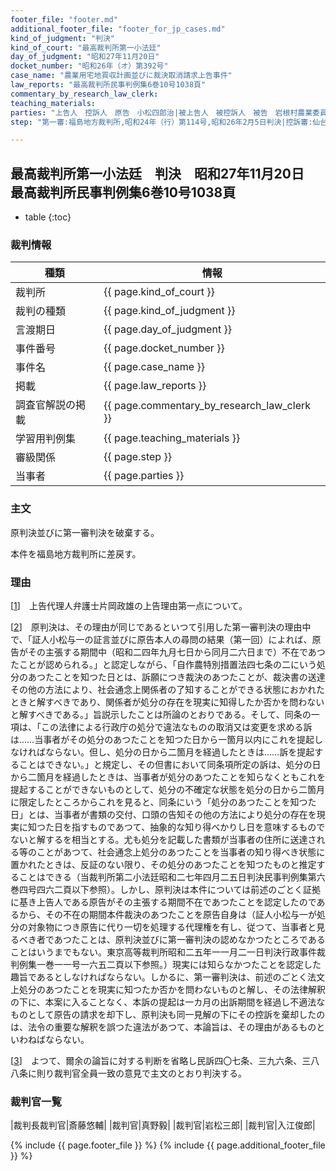 ```yaml
---
footer_file: "footer.md"
additional_footer_file: "footer_for_jp_cases.md"
kind_of_judgment: "判決"
kind_of_court: "最高裁判所第一小法廷"
day_of_judgment: "昭和27年11月20日"
docket_number: "昭和26年（オ）第392号"
case_name: "農業用宅地買収計画並びに裁決取消請求上告事件"
law_reports: "最高裁判所民事判例集6巻10号1038頁"
commentary_by_research_law_clerk:
teaching_materials:
parties: "上告人　控訴人　原告　小松四郎治|被上告人　被控訴人　被告　岩根村農業委員会　福島県農業委員会"
step: "第一審:福島地方裁判所,昭和24年（行）第114号,昭和26年2月5日判決|控訴審:仙台高等裁判所,昭和26年（ネ）第52号,昭和26年5月4日判決"

---
```


## 最高裁判所第一小法廷　判決　昭和27年11月20日　最高裁判所民事判例集6巻10号1038頁

* table
{:toc}

### 裁判情報

| 種類 | 情報 |
| --- | --- |
| 裁判所 | {{ page.kind_of_court }} |
| 裁判の種類 |  {{ page.kind_of_judgment }}  |
| 言渡期日 |  {{ page.day_of_judgment }}  |
| 事件番号 |  {{ page.docket_number }}  |
| 事件名 |  {{ page.case_name }}  |
| 掲載 |  {{ page.law_reports }}  |
| 調査官解説の掲載 |  {{ page.commentary_by_research_law_clerk }}  |
| 学習用判例集 |  {{ page.teaching_materials }}  |
| 審級関係 |  {{ page.step }}  |
| 当事者 |  {{ page.parties }}  |



### 主文



原判決並びに第一審判決を破棄する。

本件を福島地方裁判所に差戻す。





### 理由



[[1](#id_1)]<a id="id_1"></a>　上告代理人弁護士片岡政雄の上告理由第一点について。

[[2](#id_2)]<a id="id_2"></a>　原判決は、その理由が同じであるといつて引用した第一審判決の理由中で、<span class='japanese_style_quotation_mark'>「証人小松与一の証言並びに原告本人の尋問の結果<span class='japanese_style_round_brackets'>（第一回）</span>によれば、原告がその主張する期間中<span class='japanese_style_round_brackets'>（昭和二四年九月七日から同月二六日まで）</span>不在であつたことが認められる。」</span>と認定しながら、<span class='japanese_style_quotation_mark'>「自作農特別措置法四七条の二にいう処分のあつたことを知つた日とは、訴願につき裁決のあつたことが、裁決書の送達その他の方法により、社会通念上関係者の了知することができる状態におかれたときと解すべきであり、関係者が処分の存在を現実に知得したか否かを問わないと解すべきである。」</span>旨説示したことは所論のとおりである。そして、同条の一項は、<span class='japanese_style_quotation_mark'>「この法律による行政庁の処分で違法なものの取消又は変更を求める訴は……当事者がその処分のあつたことを知つた日から一箇月以内にこれを提起しなければならない。但し、処分の日から二箇月を経過したときは……訴を提起することはできない。」</span>と規定し、その但書において同条項所定の訴は、処分の日から二箇月を経過したときは、当事者が処分のあつたことを知らなくともこれを提起することができないものとして、処分の不確定な状態を処分の日から二箇月に限定したところからこれを見ると、同条にいう<span class='japanese_style_quotation_mark'>「処分のあつたことを知つた日」</span>とは、当事者が書類の交付、口頭の告知その他の方法により処分の存在を現実に知つた日を指すものであつて、抽象的な知り得べかりし日を意味するものでないと解するを相当とする。尤も処分を記載した書類が当事者の住所に送達される等のことがあつて、社会通念上処分のあつたことを当事者の知り得べき状態に置かれたときは、反証のない限り、その処分のあつたことを知つたものと推定することはできる<span class='japanese_style_round_brackets'>（当裁判所第二小法廷昭和二七年四月二五日判決民事判例集第六巻四号四六二頁以下参照）</span>。しかし、原判決は本件については前述のごとく証拠に基き上告人である原告がその主張する期間不在であつたことを認定したのであるから、その不在の期間本件裁決のあつたことを原告自身は<span class='japanese_style_round_brackets'>（証人小松与一が処分の対象物につき原告に代り一切を処理する代理権を有し、従つて、当事者と見るべき者であつたことは、原判決並びに第一審判決の認めなかつたところであることはいうまでもない。東京高等裁判所昭和二五年一一月二一日判決行政事件裁判例集一巻一一号一六五二頁以下参照。）</span>現実には知らなかつたことを認定した趣旨であるとしなければならない。しかるに、第一審判決は、前述のごとく法文上処分のあつたことを現実に知つたか否かを問わないものと解し、その法律解釈の下に、本案に入ることなく、本訴の提起は一カ月の出訴期間を経過し不適法なものとして原告の請求を却下し、原判決も同一見解の下にその控訴を棄却したのは、法令の重要な解釈を誤つた違法があつて、本論旨は、その理由があるものといわねばならない。

[[3](#id_3)]<a id="id_3"></a>　よつて、爾余の論旨に対する判断を省略し民訴四〇七条、三九六条、三八八条に則り裁判官全員一致の意見で主文のとおり判決する。

### 裁判官一覧

|裁判長裁判官|斎藤悠輔|
|裁判官|真野毅|
|裁判官|岩松三郎|
|裁判官|入江俊郎|

{% include {{ page.footer_file }}  %}
{% include {{ page.additional_footer_file }}  %}
